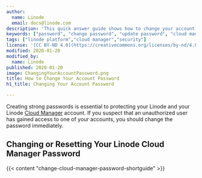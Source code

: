 ```yaml
---
author:
  name: Linode
  email: docs@linode.com
description: 'This quick answer guide shows how to change your account password in Cloud Manager.'
keywords: ["password", "change password", "update password", "cloud manager"]
tags: ["linode platform","cloud manager","security"]
license: '[CC BY-ND 4.0](https://creativecommons.org/licenses/by-nd/4.0)'
modified: 2020-01-20
modified_by:
  name: Linode
published: 2020-01-20
image: ChangingYourAccountPassword.png
title: How to Change Your Account Password
h1_title: Changing Your Account Password

---
```


Creating strong passwords is essential to protecting your Linode and your Linode [Cloud Manager](http://cloud.linode.com) account. If you suspect that an unauthorized user has gained access to one of your accounts, you should change the password immediately.

## Changing or Resetting Your Linode Cloud Manager Password

{{< content "change-cloud-manager-password-shortguide" >}}
